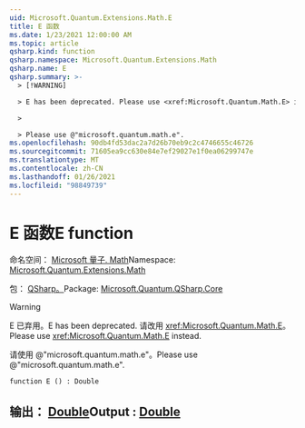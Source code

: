 ```yaml
---
uid: Microsoft.Quantum.Extensions.Math.E
title: E 函数
ms.date: 1/23/2021 12:00:00 AM
ms.topic: article
qsharp.kind: function
qsharp.namespace: Microsoft.Quantum.Extensions.Math
qsharp.name: E
qsharp.summary: >-
  > [!WARNING]

  > E has been deprecated. Please use <xref:Microsoft.Quantum.Math.E> instead.

  >

  > Please use @"microsoft.quantum.math.e".
ms.openlocfilehash: 90db4fd53dac2a7d26b70eb9c2c4746655c46726
ms.sourcegitcommit: 71605ea9cc630e84e7ef29027e1f0ea06299747e
ms.translationtype: MT
ms.contentlocale: zh-CN
ms.lasthandoff: 01/26/2021
ms.locfileid: "98849739"
---
```

# <a name="e-function"></a><span data-ttu-id="825bc-102">E 函数</span><span class="sxs-lookup"><span data-stu-id="825bc-102">E function</span></span>

<span data-ttu-id="825bc-103">命名空间： [Microsoft 量子. Math](xref:Microsoft.Quantum.Extensions.Math)</span><span class="sxs-lookup"><span data-stu-id="825bc-103">Namespace: [Microsoft.Quantum.Extensions.Math](xref:Microsoft.Quantum.Extensions.Math)</span></span>

<span data-ttu-id="825bc-104">包： [QSharp。](https://nuget.org/packages/Microsoft.Quantum.QSharp.Core)</span><span class="sxs-lookup"><span data-stu-id="825bc-104">Package: [Microsoft.Quantum.QSharp.Core](https://nuget.org/packages/Microsoft.Quantum.QSharp.Core)</span></span>


> [!WARNING]
> <span data-ttu-id="825bc-105">E 已弃用。</span><span class="sxs-lookup"><span data-stu-id="825bc-105">E has been deprecated.</span></span> <span data-ttu-id="825bc-106">请改用 <xref:Microsoft.Quantum.Math.E>。</span><span class="sxs-lookup"><span data-stu-id="825bc-106">Please use <xref:Microsoft.Quantum.Math.E> instead.</span></span>
>
> <span data-ttu-id="825bc-107">请使用 @"microsoft.quantum.math.e"。</span><span class="sxs-lookup"><span data-stu-id="825bc-107">Please use @"microsoft.quantum.math.e".</span></span>



```qsharp
function E () : Double
```


## <a name="output--double"></a><span data-ttu-id="825bc-108">输出： [Double](xref:microsoft.quantum.lang-ref.double)</span><span class="sxs-lookup"><span data-stu-id="825bc-108">Output : [Double](xref:microsoft.quantum.lang-ref.double)</span></span>

